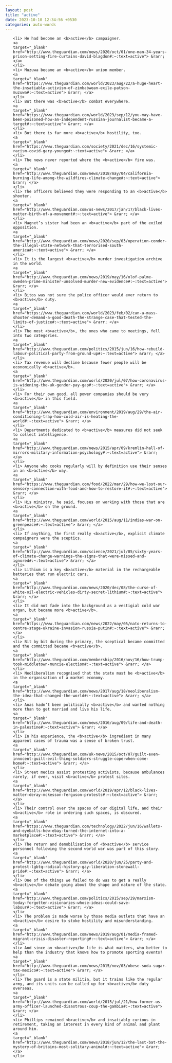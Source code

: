 ```yaml
---
layout: post
title: "active"
date: 2023-10-10 12:34:56 +0530
categories: auto-words
---
```

<ol>

    <li> He had become an <b>active</b> campaigner.
    <a 
    target="_blank" 
    href="http://www.theguardian.com/news/2020/oct/01/one-man-34-years-prison-setting-fire-curtains-david-blagdon#:~:text=active"> &rarr; </a>
    </li>
    <li> Muzuwa became an <b>active</b> union member.
    <a 
    target="_blank" 
    href="https://www.theguardian.com/world/2023/aug/22/a-huge-heart-the-insatiable-activism-of-zimbabwean-exile-patson-muzuwa#:~:text=active"> &rarr; </a>
    </li>
    <li> But there was <b>active</b> combat everywhere.
    <a 
    target="_blank" 
    href="https://www.theguardian.com/world/2023/sep/12/you-may-have-been-poisoned-how-an-independent-russian-journalist-became-a-target#:~:text=active"> &rarr; </a>
    </li>
    <li> But there is far more <b>active</b> hostility, too.
    <a 
    target="_blank" 
    href="https://www.theguardian.com/society/2021/dec/16/systemic-racism-covid-gary-younge#:~:text=active"> &rarr; </a>
    </li>
    <li> The news never reported where the <b>active</b> fire was.
    <a 
    target="_blank" 
    href="http://www.theguardian.com/news/2018/may/04/california-burning-life-among-the-wildfires-climate-change#:~:text=active"> &rarr; </a>
    </li>
    <li> The officers believed they were responding to an <b>active</b> shooter.
    <a 
    target="_blank" 
    href="http://www.theguardian.com/us-news/2017/jan/17/black-lives-matter-birth-of-a-movement#:~:text=active"> &rarr; </a>
    </li>
    <li> Magnet’s sister had been an <b>active</b> part of the exiled opposition.
    <a 
    target="_blank" 
    href="http://www.theguardian.com/news/2020/sep/03/operation-condor-the-illegal-state-network-that-terrorised-south-america#:~:text=active"> &rarr; </a>
    </li>
    <li> It is the largest <b>active</b> murder investigation archive in the world.
    <a 
    target="_blank" 
    href="http://www.theguardian.com/news/2019/may/16/olof-palme-sweden-prime-minister-unsolved-murder-new-evidence#:~:text=active"> &rarr; </a>
    </li>
    <li> Bitos was not sure the police officer would ever return to <b>active</b> duty.
    <a 
    target="_blank" 
    href="https://www.theguardian.com/world/2023/feb/02/can-a-mass-shooter-demand-a-good-death-the-strange-case-that-tested-the-limits-of-justice#:~:text=active"> &rarr; </a>
    </li>
    <li> The most <b>active</b>, the ones who came to meetings, fell into two categories.
    <a 
    target="_blank" 
    href="http://www.theguardian.com/politics/2015/jun/16/how-rebuild-labour-political-party-from-ground-up#:~:text=active"> &rarr; </a>
    </li>
    <li> Tax revenue will decline because fewer people will be economically <b>active</b>.
    <a 
    target="_blank" 
    href="http://www.theguardian.com/world/2020/jul/07/how-coronavirus-is-widening-the-uk-gender-pay-gap#:~:text=active"> &rarr; </a>
    </li>
    <li> For their own good, all power companies should be very <b>active</b> in this field.
    <a 
    target="_blank" 
    href="http://www.theguardian.com/environment/2019/aug/29/the-air-conditioning-trap-how-cold-air-is-heating-the-world#:~:text=active"> &rarr; </a>
    </li>
    <li> Departments dedicated to <b>active</b> measures did not seek to collect intelligence.
    <a 
    target="_blank" 
    href="http://www.theguardian.com/news/2015/apr/09/kremlin-hall-of-mirrors-military-information-psychology#:~:text=active"> &rarr; </a>
    </li>
    <li> Anyone who cooks regularly will by definition use their senses in an <b>active</b> way.
    <a 
    target="_blank" 
    href="https://www.theguardian.com/food/2022/mar/29/how-we-lost-our-sensory-connection-with-food-and-how-to-restore-it#:~:text=active"> &rarr; </a>
    </li>
    <li> His ministry, he said, focuses on working with those that are <b>active</b> on the ground.
    <a 
    target="_blank" 
    href="http://www.theguardian.com/world/2015/aug/11/indias-war-on-greenpeace#:~:text=active"> &rarr; </a>
    </li>
    <li> If anything, the first really <b>active</b>, explicit climate campaigners were the sceptics.
    <a 
    target="_blank" 
    href="http://www.theguardian.com/science/2021/jul/05/sixty-years-of-climate-change-warnings-the-signs-that-were-missed-and-ignored#:~:text=active"> &rarr; </a>
    </li>
    <li> Lithium is a key <b>active</b> material in the rechargeable batteries that run electric cars.
    <a 
    target="_blank" 
    href="http://www.theguardian.com/news/2020/dec/08/the-curse-of-white-oil-electric-vehicles-dirty-secret-lithium#:~:text=active"> &rarr; </a>
    </li>
    <li> It did not fade into the background as a vestigial cold war organ, but became more <b>active</b>.
    <a 
    target="_blank" 
    href="https://www.theguardian.com/news/2022/may/05/nato-returns-to-centre-stage-ukraine-invasion-russia-putin#:~:text=active"> &rarr; </a>
    </li>
    <li> Bit by bit during the primary, the sceptical became committed and the committed became <b>active</b>.
    <a 
    target="_blank" 
    href="http://www.theguardian.com/membership/2016/nov/16/how-trump-took-middletown-muncie-election#:~:text=active"> &rarr; </a>
    </li>
    <li> Neoliberalism recognised that the state must be <b>active</b> in the organisation of a market economy.
    <a 
    target="_blank" 
    href="http://www.theguardian.com/news/2017/aug/18/neoliberalism-the-idea-that-changed-the-world#:~:text=active"> &rarr; </a>
    </li>
    <li> Anas hadn’t been politically <b>active</b> and wanted nothing more than to get married and live his life.
    <a 
    target="_blank" 
    href="http://www.theguardian.com/news/2016/aug/09/life-and-death-in-palestine#:~:text=active"> &rarr; </a>
    </li>
    <li> In his experience, the <b>active</b> ingredient in many apparent cases of trauma was a sense of broken trust.
    <a 
    target="_blank" 
    href="http://www.theguardian.com/uk-news/2015/oct/07/guilt-even-innocent-guilt-evil-thing-soldiers-struggle-cope-when-come-home#:~:text=active"> &rarr; </a>
    </li>
    <li> Street medics assist protesting activists, because ambulances rarely, if ever, visit <b>active</b> protest sites.
    <a 
    target="_blank" 
    href="http://www.theguardian.com/world/2019/apr/12/black-lives-matter-deray-mckesson-ferguson-protests#:~:text=active"> &rarr; </a>
    </li>
    <li> Their control over the spaces of our digital life, and their <b>active</b> role in ordering such spaces, is obscured.
    <a 
    target="_blank" 
    href="https://www.theguardian.com/technology/2022/jun/16/wallets-and-eyeballs-how-ebay-turned-the-internet-into-a-marketplace#:~:text=active"> &rarr; </a>
    </li>
    <li> The return and demobilisation of <b>active</b> service personnel following the second world war was part of this story.
    <a 
    target="_blank" 
    href="http://www.theguardian.com/world/2020/jun/25/party-and-protest-lgbtq-radical-history-gay-liberation-stonewall-pride#:~:text=active"> &rarr; </a>
    </li>
    <li> One of the things we failed to do was to get a really <b>active</b> debate going about the shape and nature of the state.
    <a 
    target="_blank" 
    href="http://www.theguardian.com/politics/2015/sep/29/marxism-today-forgotten-visionaries-whose-ideas-could-save-labour#:~:text=active"> &rarr; </a>
    </li>
    <li> The problem is made worse by those media outlets that have an <b>active</b> desire to stoke hostility and misunderstanding.
    <a 
    target="_blank" 
    href="http://www.theguardian.com/news/2019/aug/01/media-framed-migrant-crisis-disaster-reporting#:~:text=active"> &rarr; </a>
    </li>
    <li> And since an <b>active</b> life is what matters, who better to help than the industry that knows how to promote sporting events?
    <a 
    target="_blank" 
    href="http://www.theguardian.com/news/2015/nov/03/obese-soda-sugar-tax-mexico#:~:text=active"> &rarr; </a>
    </li>
    <li> The guard is a state militia, but it trains like the regular army, and its units can be called up for <b>active</b> duty overseas.
    <a 
    target="_blank" 
    href="http://www.theguardian.com/world/2015/jul/21/how-former-us-army-officer-launched-disastrous-coup-the-gambia#:~:text=active"> &rarr; </a>
    </li>
    <li> Phillips remained <b>active</b> and insatiably curious in retirement, taking an interest in every kind of animal and plant around him.
    <a 
    target="_blank" 
    href="http://www.theguardian.com/news/2018/jun/12/the-last-bat-the-mystery-of-britains-most-solitary-animal#:~:text=active"> &rarr; </a>
    </li>